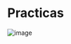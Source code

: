 # Practicas
![image](https://user-images.githubusercontent.com/108011301/190282632-5fe1f6bc-8f2f-4451-8cd9-3dce3aa295e7.png)
